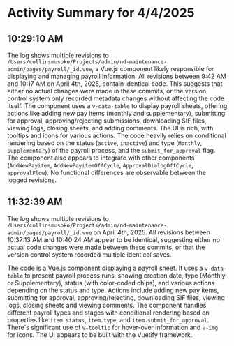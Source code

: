 # Activity Summary for 4/4/2025

## 10:29:10 AM
The log shows multiple revisions to `/Users/collinsmusoko/Projects/admin/nd-maintenance-admin/pages/payroll/_id.vue`, a Vue.js component likely responsible for displaying and managing payroll information.  All revisions between 9:42 AM and 10:17 AM on April 4th, 2025,  contain identical code. This suggests that either no actual changes were made in these commits, or the version control system only recorded metadata changes without affecting the code itself. The component uses a `v-data-table` to display payroll sheets, offering actions like adding new pay items (monthly and supplementary),  submitting for approval, approving/rejecting submissions, downloading SIF files, viewing logs, closing sheets, and adding comments.  The UI is rich, with tooltips and icons for various actions.  The code heavily relies on conditional rendering based on the status (`active`, `inactive`) and type (`Monthly`, `Supplementary`) of the payroll process, and the `submit_for_approval` flag.  The component also appears to integrate with other components (`AddNewPayitem`, `AddNewPayitemOffCycle`, `ApprovalDialogOffCycle`, `approvalFlow`).  No functional differences are observable between the logged revisions.


## 11:32:39 AM
The log shows multiple revisions to `/Users/collinsmusoko/Projects/admin/nd-maintenance-admin/pages/payroll/_id.vue` on April 4th, 2025.  All revisions between 10:37:13 AM and 10:40:24 AM appear to be identical, suggesting either no actual code changes were made between these commits, or that the version control system recorded multiple identical saves.

The code is a Vue.js component displaying a payroll sheet. It uses a `v-data-table` to present payroll process runs, showing creation date, type (Monthly or Supplementary), status (with color-coded chips), and various actions depending on the status and type.  Actions include adding new pay items, submitting for approval, approving/rejecting, downloading SIF files, viewing logs, closing sheets and viewing comments. The component handles different payroll types and stages with conditional rendering based on properties like `item.status`, `item.type`, and `item.submit_for_approval`.  There's significant use of `v-tooltip` for hover-over information and `v-img` for icons.  The UI appears to be built with the Vuetify framework.
